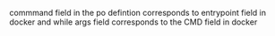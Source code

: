 commmand field in the po defintion corresponds to entrypoint field in docker and while args field corresponds to the CMD field in docker 
